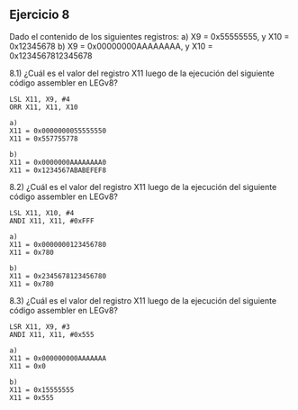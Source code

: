 ## Ejercicio 8
Dado el contenido de los siguientes registros:
a) X9 = 0x55555555, y X10 = 0x12345678
b) X9 = 0x00000000AAAAAAAA, y X10 = 0x1234567812345678

8.1) ¿Cuál es el valor del registro X11 luego de la ejecución 
del siguiente código assembler en LEGv8?
```
LSL X11, X9, #4
ORR X11, X11, X10
```
```
a)
X11 = 0x0000000055555550
X11 = 0x557755778

b)
X11 = 0x0000000AAAAAAAA0
X11 = 0x1234567ABABEFEF8
```

8.2) ¿Cuál es el valor del registro X11 luego de la ejecución 
del siguiente código assembler en LEGv8?
```
LSL X11, X10, #4
ANDI X11, X11, #0xFFF
```
```
a)
X11 = 0x0000000123456780
X11 = 0x780

b)
X11 = 0x2345678123456780
X11 = 0x780
```

8.3) ¿Cuál es el valor del registro X11 luego de la ejecución 
del siguiente código assembler en LEGv8?
```
LSR X11, X9, #3
ANDI X11, X11, #0x555
```
```
a)
X11 = 0x000000000AAAAAAA
X11 = 0x0

b)
X11 = 0x15555555
X11 = 0x555
```